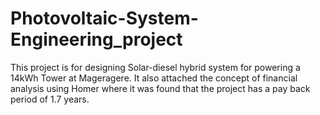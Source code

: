 # Photovoltaic-System-Engineering_project
This project is for designing Solar-diesel hybrid system for powering a 14kWh Tower at Mageragere.
It also attached the concept of financial analysis using Homer where it was found that the project has a pay back period of 1.7 years.
